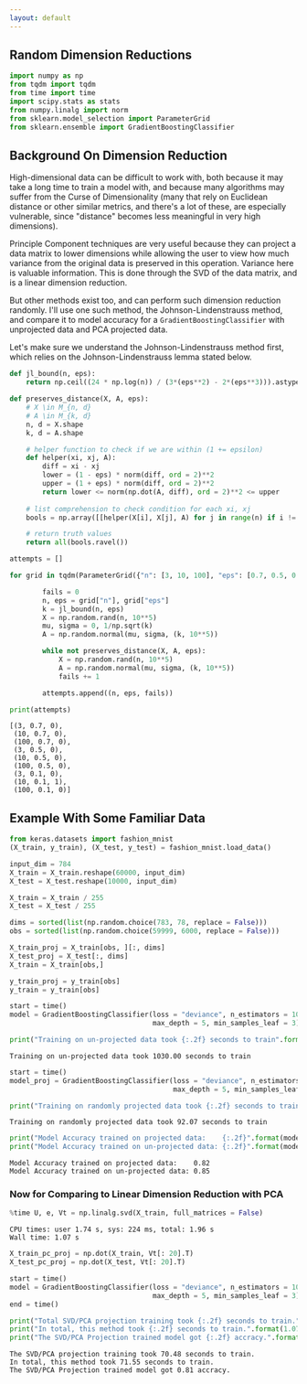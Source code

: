 ```yaml
---
layout: default
---
```


## Random Dimension Reductions 

<script type="text/javascript" async="" src="https://cdnjs.cloudflare.com/ajax/libs/mathjax/2.7.4/MathJax.js?config=TeX-MML-AM_CHTML"></script> 


```python 
import numpy as np 
from tqdm import tqdm
from time import time 
import scipy.stats as stats
from numpy.linalg import norm 
from sklearn.model_selection import ParameterGrid       
from sklearn.ensemble import GradientBoostingClassifier  
```

## Background On Dimension Reduction 

High-dimensional data can be difficult to work with, both because it may take a long time to train a model with, and because many algorithms may suffer from the Curse of Dimensionality (many that rely on Euclidean distance or other similar metrics, and there's a lot of these, are especially vulnerable, since "distance" becomes less meaningful in very high dimensions).   

Principle Component techniques are very useful because they can project a data matrix to lower dimensions while allowing the user to view how much variance from the original data is preserved in this operation. Variance here is valuable information. This is done through the SVD of the data matrix, and is a linear dimension reduction. 

But other methods exist too, and can perform such dimension reduction randomly. I'll use one such method, the Johnson-Lindenstrauss method, and compare it to model accuracy for a ```GradientBoostingClassifier``` with unprojected data and PCA projected data. 

Let's make sure we understand the Johnson-Lindenstrauss method first, which relies on the Johnson-Lindenstrauss lemma stated below. 



```python
def jl_bound(n, eps): 
    return np.ceil((24 * np.log(n)) / (3*(eps**2) - 2*(eps**3))).astype(int) 
``` 

```python
def preserves_distance(X, A, eps): 
    # X \in M_{n, d} 
    # A \in M_{k, d}   
    n, d = X.shape  
    k, d = A.shape 

    # helper function to check if we are within (1 += epsilon) 
    def helper(xi, xj, A):  
        diff = xi - xj
        lower = (1 - eps) * norm(diff, ord = 2)**2    
        upper = (1 + eps) * norm(diff, ord = 2)**2 
        return lower <= norm(np.dot(A, diff), ord = 2)**2 <= upper         
    
    # list comprehension to check condition for each xi, xj 
    bools = np.array([[helper(X[i], X[j], A) for j in range(n) if i != j] for i in range(n)])       

    # return truth values      
    return all(bools.ravel())   
``` 

```python
attempts = [] 

for grid in tqdm(ParameterGrid({"n": [3, 10, 100], "eps": [0.7, 0.5, 0.1]})):   

        fails = 0
        n, eps = grid["n"], grid["eps"]
        k = jl_bound(n, eps) 
        X = np.random.rand(n, 10**5) 
        mu, sigma = 0, 1/np.sqrt(k) 
        A = np.random.normal(mu, sigma, (k, 10**5))   

        while not preserves_distance(X, A, eps):
            X = np.random.rand(n, 10**5)
            A = np.random.normal(mu, sigma, (k, 10**5))  
            fails += 1 

        attempts.append((n, eps, fails))  

print(attempts) 
``` 

```
[(3, 0.7, 0),
 (10, 0.7, 0),
 (100, 0.7, 0),
 (3, 0.5, 0),
 (10, 0.5, 0),
 (100, 0.5, 0),
 (3, 0.1, 0),
 (10, 0.1, 1),
 (100, 0.1, 0)] 
``` 

## Example With Some Familiar Data 
```python
from keras.datasets import fashion_mnist
(X_train, y_train), (X_test, y_test) = fashion_mnist.load_data()  

input_dim = 784 
X_train = X_train.reshape(60000, input_dim)
X_test = X_test.reshape(10000, input_dim) 

X_train = X_train / 255
X_test = X_test / 255

dims = sorted(list(np.random.choice(783, 78, replace = False)))  
obs = sorted(list(np.random.choice(59999, 6000, replace = False)))    

X_train_proj = X_train[obs, ][:, dims]  
X_test_proj = X_test[:, dims]   
X_train = X_train[obs,] 

y_train_proj = y_train[obs]  
y_train = y_train[obs] 
``` 

```python
start = time() 
model = GradientBoostingClassifier(loss = "deviance", n_estimators = 100, 
                                   max_depth = 5, min_samples_leaf = 3).fit(X_train, y_train) 

print("Training on un-projected data took {:.2f} seconds to train".format(time() - start))  
``` 

```
Training on un-projected data took 1030.00 seconds to train
```

```python
start = time() 
model_proj = GradientBoostingClassifier(loss = "deviance", n_estimators = 100, 
                                        max_depth = 5, min_samples_leaf = 3).fit(X_train_proj, y_train_proj) 

print("Training on randomly projected data took {:.2f} seconds to train".format(time() - start))  
``` 

```
Training on randomly projected data took 92.07 seconds to train 
```

```python
print("Model Accuracy trained on projected data:    {:.2f}".format(model_proj.score(X_test_proj, y_test)))
print("Model Accuracy trained on un-projected data: {:.2f}".format(model.score(X_test, y_test)))
``` 
```
Model Accuracy trained on projected data:    0.82
Model Accuracy trained on un-projected data: 0.85
```

### Now for Comparing to Linear Dimension Reduction with PCA

```python
%time U, e, Vt = np.linalg.svd(X_train, full_matrices = False) 
``` 
```
CPU times: user 1.74 s, sys: 224 ms, total: 1.96 s
Wall time: 1.07 s 
```

```python
X_train_pc_proj = np.dot(X_train, Vt[: 20].T) 
X_test_pc_proj = np.dot(X_test, Vt[: 20].T)  

start = time() 
model = GradientBoostingClassifier(loss = "deviance", n_estimators = 100, 
                                   max_depth = 5, min_samples_leaf = 3).fit(X_train_pc_proj, y_train)  
end = time() 

print("Total SVD/PCA projection training took {:.2f} seconds to train.".format(end - start))   
print("In total, this method took {:.2f} seconds to train.".format(1.07 + 70.48))   
print("The SVD/PCA Projection trained model got {:.2f} accracy.".format(model.score(X_test_pc_proj, y_test))) 
``` 

```
The SVD/PCA projection training took 70.48 seconds to train.
In total, this method took 71.55 seconds to train.
The SVD/PCA Projection trained model got 0.81 accracy.
```

